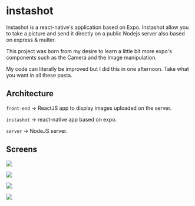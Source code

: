 # instashot

Instashot is a react-native's application based on Expo. Instashot allow you to take a picture and send it directly on a public Nodejs server also based on express & multer.

This project was born from my desire to learn a little bit more expo's components such as the Camera and the Image manipulation.

My code can literally be improved but I did this in one afternoon.
Take what you want in all these pasta.

## Architecture
```front-end``` -> ReactJS app to display images uploaded on the server.

```instashot``` -> react-native app based on expo.

```server``` -> NodeJS server.

## Screens

![](https://raw.githubusercontent.com/NastyZ98/instashot/master/demo/camera.jpg)

![](https://raw.githubusercontent.com/NastyZ98/instashot/master/demo/preview.jpg)

![](https://raw.githubusercontent.com/NastyZ98/instashot/master/demo/upload.jpg)

![](https://raw.githubusercontent.com/NastyZ98/instashot/master/demo/done.jpg)